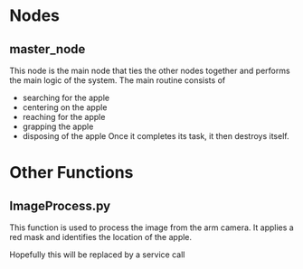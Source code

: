 # Nodes

## master_node

This node is the main node that ties the other nodes together and performs the main logic of the system.
The main routine consists of
- searching for the apple
- centering on the apple
- reaching for the apple
- grapping the apple
- disposing of the apple
Once it completes its task, it then destroys itself.

# Other Functions

## ImageProcess.py

This function is used to process the image from the arm camera. It applies a red mask and identifies the location of the apple.

Hopefully this will be replaced by a service call
